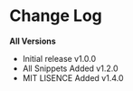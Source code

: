 # Change Log

**All Versions**

- Initial release v1.0.0
- All Snippets Added v1.2.0
- MIT LISENCE Added v1.4.0
